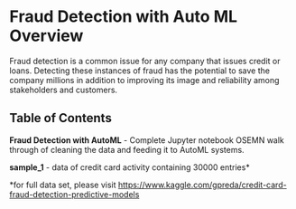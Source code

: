 
# Fraud Detection with Auto ML Overview

Fraud detection is a common issue for any company that issues credit or loans. Detecting these instances of fraud has the potential to save the company millions in addition to improving its image and reliability among stakeholders and customers. 

## Table of Contents

**Fraud Detection with AutoML** - Complete Jupyter notebook OSEMN walk through of cleaning the data and feeding it to AutoML systems. 

**sample_1** - data of credit card activity containing 30000 entries*

*for full data set, please visit https://www.kaggle.com/gpreda/credit-card-fraud-detection-predictive-models

